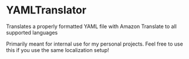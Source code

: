 # YAMLTranslator
Translates a properly formatted YAML file with Amazon Translate to all supported languages

Primarily meant for internal use for my personal projects. Feel free to use this if you use the same localization setup!
